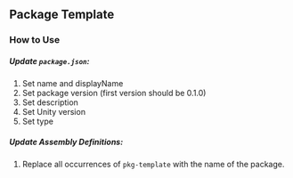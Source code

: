 ﻿## Package Template
### How to Use
##### Update `package.json`:
1. Set name and displayName
2. Set package version (first version should be 0.1.0)
3. Set description
4. Set Unity version
5. Set type
##### Update Assembly Definitions:
1. Replace all occurrences of  `pkg-template` with the name of the package.
